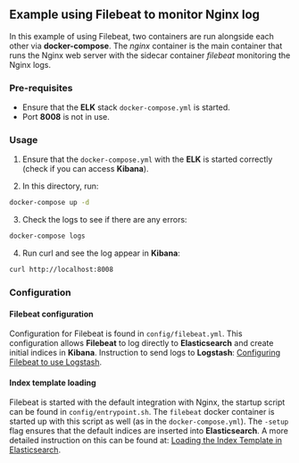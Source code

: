 ## Example using Filebeat to monitor Nginx log

In this example of using Filebeat, two containers are run alongside each other
via **docker-compose**. The _nginx_ container is the main container that runs
the Nginx web server with the sidecar container _filebeat_ monitoring the Nginx
logs.

### Pre-requisites

- Ensure that the **ELK** stack `docker-compose.yml` is started.
- Port **8008** is not in use.

### Usage

1. Ensure that the `docker-compose.yml` with the **ELK** is started
   correctly (check if you can access **Kibana**).

2. In this directory, run:

  ```bash
  docker-compose up -d
  ```

3. Check the logs to see if there are any errors:

  ```bash
  docker-compose logs
  ```

4. Run curl and see the log appear in **Kibana**:

  ```bash
  curl http://localhost:8008
  ```

### Configuration

#### Filebeat configuration
Configuration for Filebeat is found in `config/filebeat.yml`.
This configuration allows **Filebeat** to log directly to **Elasticsearch** and create
initial indices in **Kibana**. Instruction to send logs to **Logstash**: [Configuring
Filebeat to use
Logstash](https://www.elastic.co/guide/en/beats/filebeat/5.6/config-filebeat-logstash.html).

#### Index template loading
Filebeat is started with the default integration with Nginx, the startup script
can be found in `config/entrypoint.sh`. The `filebeat` docker container is
started up with this script as well (as in the `docker-compose.yml`). The
`-setup` flag ensures that the default indices are inserted into
**Elasticsearch**. A more detailed instruction on this can be found at: [Loading
the Index Template in
Elasticsearch](https://www.elastic.co/guide/en/beats/filebeat/5.6/filebeat-template.html).
